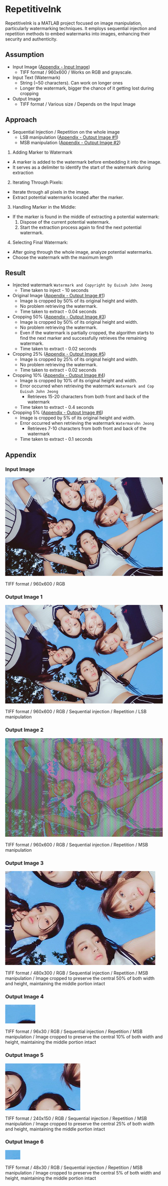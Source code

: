 # RepetitiveInk

RepetitiveInk is a MATLAB project focused on image manipulation, particularly watermarking techniques. It employs sequential injection and repetition methods to embed watermarks into images, enhancing their security and authenticity.

## Assumption

- Input Image ([Appendix - Input Image](#input-image))
  - TIFF format / 960x600 / Works on RGB and grayscale.
- Input Text (Watermark)
  - String (~50 characters). Can work on longer ones
  - Longer the watermark, bigger the chance of it getting lost during cropping
- Output Image
  - TIFF format / Various size / Depends on the Input Image

## Approach

- Sequential Injection / Repetition on the whole image
  - LSB manipulation ([Appendix - Output Image #1](#output-image-1))
  - MSB manipulation ([Appendix - Output Image #2](#output-image-2))

1. Adding Marker to Watermark

- A marker is added to the watermark before embedding it into the image.
- It serves as a delimiter to identify the start of the watermark during extraction

2. Iterating Through Pixels:

- Iterate through all pixels in the image.
- Extract potential watermarks located after the marker.

3. Handling Marker in the Middle:

- If the marker is found in the middle of extracting a potential watermark:
  1. Dispose of the current potential watermark.
  2. Start the extraction process again to find the next potential watermark.

4. Selecting Final Watermark:

- After going through the whole image, analyze potential watermarks.
- Choose the watermark with the maximum length

## Result

- Injected watermark `Watermark and Copyright by Euisuh John Jeong`
  - Time taken to inject - 10 seconds
- Original Image ([Appendix - Output Image #1](#output-image-1))
  - Image is cropped by 50% of its original height and width.
  - No problem retrieving the watermark.
  - Time taken to extract - 0.04 seconds
- Cropping 50% ([Appendix - Output Image #3](#output-image-3))
  - Image is cropped by 50% of its original height and width.
  - No problem retrieving the watermark.
  - Even if the watermark is partially cropped, the algorithm starts to find the next marker and successfully retrieves the remaining watermark.
  - Time taken to extract - 0.02 seconds
- Cropping 25% ([Appendix - Output Image #5](#output-image-5))
  - Image is cropped by 25% of its original height and width.
  - No problem retrieving the watermark.
  - Time taken to extract - 0.02 seconds
- Cropping 10% ([Appendix - Output Image #4](#output-image-4))
  - Image is cropped by 10% of its original height and width.
  - Error occurred when retrieving the watermark `Watermark and Cop Euisuh John Jeong`
    - Retrieves 15-20 characters from both front and back of the watermark
  - Time taken to extract - 0.4 seconds
- Cropping 5% ([Appendix - Output Image #6](#output-image-6))
  - Image is cropped by 5% of its original height and width.
  - Error occurred when retrieving the watermark `Watermarohn Jeong`
    - Retrieves 7-10 characters from both front and back of the watermark
  - Time taken to extract - 0.1 seconds

## Appendix

### Input Image

![input-image](assets/input_image.jpg)

TIFF format / 960x600 / RGB

### Output Image 1

![output-lsb](assets/output_lsb.jpg)

TIFF format / 960x600 / RGB / Sequential injection / Repetition / LSB manipulation

### Output Image 2

![output-msb](assets/output_msb.jpg)

TIFF format / 960x600 / RGB / Sequential injection / Repetition / MSB manipulation

### Output Image 3

![output-50](assets/output50.jpg)

TIFF format / 480x300 / RGB / Sequential injection / Repetition / MSB manipulation / Image cropped to preserve the central 50% of both width and height, maintaining the middle portion intact

### Output Image 4

![output-10](assets/output10.jpg)

TIFF format / 96x30 / RGB / Sequential injection / Repetition / MSB manipulation / Image cropped to preserve the central 10% of both width and height, maintaining the middle portion intact

### Output Image 5

![output-25](assets/output25.jpg)

TIFF format / 240x150 / RGB / Sequential injection / Repetition / MSB manipulation / Image cropped to preserve the central 25% of both width and height, maintaining the middle portion intact

### Output Image 6

![output-5](assets/output5.jpg)

TIFF format / 48x30 / RGB / Sequential injection / Repetition / MSB manipulation / Image cropped to preserve the central 5% of both width and height, maintaining the middle portion intact
